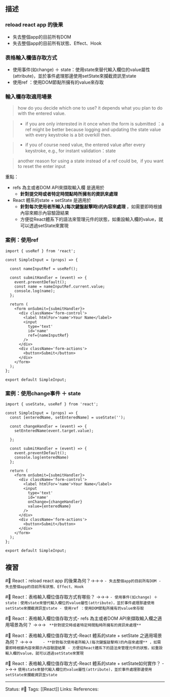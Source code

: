 ## 描述

### reload react app 的後果
- 失去整個app的目前所有DOM
- 失去整個app的目前所有狀態、Effect、Hook



### 表格輸入欄值存取方式

- 使用事件(如change) ＋ state：使用state來替代輸入欄位的value屬性(attribute)，並於事件處理那邊使用setState來攔截資訊至state
- 使用ref ：使用DOM節點所擁有的value來存取



### 輸入欄存取適用場景


> how do you decide which one to use?
> it depends what you plan to do with the entered value.

>- if you are only interested in it once when the form is submitted ：a ref might be better because logging and updating the state value with every keystroke is a bit overkill then.

> - if you of course need value, the entered value after every keystroke, e.g., for instant validation：state

> another reason for using a state instead of a ref could be,  if you want to reset the enter input




重點：
- refs 為主或者DOM API來擷取輸入欄 是適用於 
	- **針對提交時或者特定時間點時所擁有的資訊來處理**
- React 體系的state + setState 是適用於 
	- **針對每次使用者所輸入(每次鍵盤敲擊時)的內容來處理** ，如需要即時根據內容來顯示內容驗證結果
	- 方便從React體系下的語法來管理元件的狀態，如重設輸入欄的value，就可以透過setState來實現


### 案例：使用ref 
```
import { useRef } from 'react';

const SimpleInput = (props) => {
  
  const nameInputRef = useRef();

  const submitHandler = (event) => {
    event.preventDefault();
    const name = nameInputRef.current.value;
    console.log(name);
  };

  return (
    <form onSubmit={submitHandler}>
      <div className='form-control'>
        <label htmlFor='name'>Your Name</label>
        <input
          type='text'
          id='name'
          ref={nameInputRef}
        />
      </div>
      <div className='form-actions'>
        <button>Submit</button>
      </div>
    </form>
  );
};

export default SimpleInput;
```


### 案例：使用change事件 ＋ state

```
import { useState, useRef } from 'react';

const SimpleInput = (props) => {
  const [enteredName, setEnteredName] = useState('');

  const changeHandler = (event) => {
    setEnteredName(event.target.value);

  };

  const submitHandler = (event) => {
    event.preventDefault();
    console.log(enteredName)
  };

  return (
    <form onSubmit={submitHandler}>
      <div className='form-control'>
        <label htmlFor='name'>Your Name</label>
        <input
          type='text'
          id='name'
          onChange={changeHandler}
          value={enteredName}
        />
      </div>
      <div className='form-actions'>
        <button>Submit</button>
      </div>
    </form>
  );
};

export default SimpleInput;

```

## 複習

#🧠 React：reload react app 的後果為何？->->-> `- 失去整個app的目前所有DOM - 失去整個app的目前所有狀態、Effect、Hook`
<!--SR:!2022-11-04,10,250-->

#🧠 React：表格輸入欄位值存取方式有哪些？ ->->-> `- 使用事件(如change) ＋ state：使用state來替代輸入欄位的value屬性(attribute)，並於事件處理那邊使用setState來攔截資訊至state - 使用ref ：使用DOM節點所擁有的value來存取`
<!--SR:!2022-11-04,10,250-->


#🧠 React：表格輸入欄位值存取方式- refs 為主或者DOM API來擷取輸入欄之適用場景為何？ ->->-> ` **針對提交時或者特定時間點時所擁有的資訊來處理**`
<!--SR:!2022-11-04,10,250-->

#🧠 React：表格輸入欄位值存取方式-React 體系的state + setState 之適用場景為何？ ->->-> `	- **針對每次使用者所輸入(每次鍵盤敲擊時)的內容來處理** ，如需要即時根據內容來顯示內容驗證結果 - 方便從React體系下的語法來管理元件的狀態，如重設輸入欄的value，就可以透過setState來實現`
<!--SR:!2022-11-04,10,250-->


#🧠  React：表格輸入欄位值存取方式-React 體系的state + setState如何實作？ ->->-> `使用state來替代輸入欄位的value屬性(attribute)，並於事件處理那邊使用setState來攔截資訊至state`
<!--SR:!2022-11-04,10,250-->

---
Status: #🌱 
Tags:
[[React]]
Links:
References: